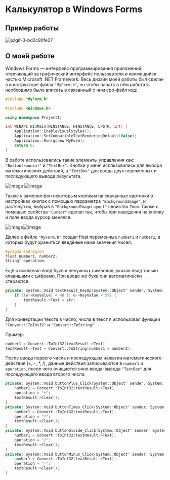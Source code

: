 # Калькулятор в Windows Forms
## Пример работы
![ezgif-3-bd2c90fe27](https://github.com/Sazukiro/Calculator-Windows-Forms/assets/133951840/9fb5465b-effe-433e-9cc8-e63212ffd998)

## О моей работе
Windows Forms — интерфейс программирования приложений, отвечающий за графический интерфейс пользователя и являющийся частью Microsoft .NET Framework. Весь дизайн моей работы был сделан в конструкторе файла `"MyForm.h"`, но чтобы начать в нём работать необходимо было вписать в связанный с ним cpp-файл код:

```cpp
#include "MyForm.h"

#include <Windows.h>

using namespace Project1;

int WINAPI WinMain(HINSTANCE, HINSTANCE, LPSTR, int) {
    Application::EnableVisualStyles();
    Application::SetCompatibleTextRenderingDefault(false);
    Application::Run(gcnew MyForm);
    return 0;
}
```
В работе использовались такие элементы управления как: `"Button(кнопка)"` и `"TextBox"`. Кнопки у меня испльзовались для выбора математических действий, а `"TextBox"` для ввода двух переменных и последующего вывода результата.

![image](https://github.com/Sazukiro/Calculator-Windows-Forms/assets/133951840/f1b7cdb2-fe25-4c7f-acf6-d4cbc89253f9) ![image](https://github.com/Sazukiro/Calculator-Windows-Forms/assets/133951840/a0f8af70-83b5-46e6-b89a-6960320ef3e9)


Также я заменил фон некоторым кнопкам на скачанные картинки в настройках кнопок с помощью парраметра `"BackgroundImage"`, и растянул их, выбрав в `"BackgroundImageLayout"` свойство `Zoom`. Также с помощью свойства `"Cursor"` сделал так, чтобы при наведении на кнопку и поле ввода курсор менялся.

![image](https://github.com/Sazukiro/Calculator-Windows-Forms/assets/133951840/0df69e12-8553-48ff-8451-8e61cb4ee344)![image](https://github.com/Sazukiro/Calculator-Windows-Forms/assets/133951840/23699f79-87a5-4ba9-a0f5-ad43b400bf9c)

Далее в файле `"MyForm.h"` создал float переменные `number1` и `number2`, в которых будут храниться введёные нами значения чисел.

```cpp
#pragma endregion
float number1, number2;
String^ operation;
```
Ещё я исключил ввод букв и ненужных символов, указав ввод только клавишами с цифрами. При вводе же букв они автоматически стераются.

```cpp
private: System::Void textResult_KeyUp(System::Object^ sender, System::Windows::Forms::KeyEventArgs^ e) {
	if ((e->KeyValue) < 48 || e->KeyValue > 59) {
		textResult->Text = str;
	}
}
```
Для конвертации текста в число, числа в текст я использовал функции `"Convert::ToInt32"` и `"Convert::ToString"`.

Пример:

```cpp
number1 = Convert::ToInt32(textResult->Text);
textResult->Text = Convert::ToString(number1 + number2);
```

После ввода первого числа и последующем нажатии математического действия (+, -, *, /), данные действия записываются в `number1` и `operation`, после чего очищается окно ввода-вывода `"TextBox"` для последующего ввода второго числа.

```cpp
private: System::Void buttonPlus_Click(System::Object^ sender, System::EventArgs^ e) {
	number1 = Convert::ToInt32(textResult->Text);
	operation = "+";
	textResult->Clear();
}
private: System::Void buttonTimes_Click(System::Object^ sender, System::EventArgs^ e) {
	number1 = Convert::ToInt32(textResult->Text);
	operation = "*";
	textResult->Clear();
}
private: System::Void buttonDivide_Click(System::Object^ sender, System::EventArgs^ e) {
	number1 = Convert::ToInt32(textResult->Text);
	operation = "/";
	textResult->Clear();
}
private: System::Void buttonMinus_Click(System::Object^ sender, System::EventArgs^ e) {
	number1 = Convert::ToInt32(textResult->Text);
	operation = "-";
	textResult->Clear();
}
```
